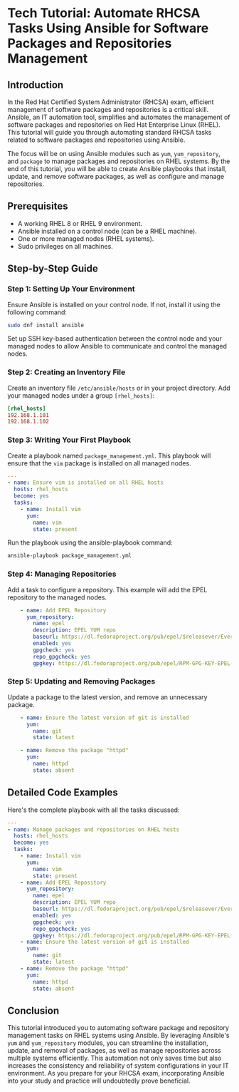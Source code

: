 # Tech Tutorial: Automate RHCSA Tasks Using Ansible for Software Packages and Repositories Management

## Introduction

In the Red Hat Certified System Administrator (RHCSA) exam, efficient management of software packages and repositories is a critical skill. Ansible, an IT automation tool, simplifies and automates the management of software packages and repositories on Red Hat Enterprise Linux (RHEL). This tutorial will guide you through automating standard RHCSA tasks related to software packages and repositories using Ansible.

The focus will be on using Ansible modules such as `yum`, `yum_repository`, and `package` to manage packages and repositories on RHEL systems. By the end of this tutorial, you will be able to create Ansible playbooks that install, update, and remove software packages, as well as configure and manage repositories.

## Prerequisites

- A working RHEL 8 or RHEL 9 environment.
- Ansible installed on a control node (can be a RHEL machine).
- One or more managed nodes (RHEL systems).
- Sudo privileges on all machines.

## Step-by-Step Guide

### Step 1: Setting Up Your Environment

Ensure Ansible is installed on your control node. If not, install it using the following command:

```bash
sudo dnf install ansible
```

Set up SSH key-based authentication between the control node and your managed nodes to allow Ansible to communicate and control the managed nodes.

### Step 2: Creating an Inventory File

Create an inventory file `/etc/ansible/hosts` or in your project directory. Add your managed nodes under a group `[rhel_hosts]`:

```ini
[rhel_hosts]
192.168.1.101
192.168.1.102
```

### Step 3: Writing Your First Playbook

Create a playbook named `package_management.yml`. This playbook will ensure that the `vim` package is installed on all managed nodes.

```yaml
---
- name: Ensure vim is installed on all RHEL hosts
  hosts: rhel_hosts
  become: yes
  tasks:
    - name: Install vim
      yum:
        name: vim
        state: present
```

Run the playbook using the ansible-playbook command:

```bash
ansible-playbook package_management.yml
```

### Step 4: Managing Repositories

Add a task to configure a repository. This example will add the EPEL repository to the managed nodes.

```yaml
    - name: Add EPEL Repository
      yum_repository:
        name: epel
        description: EPEL YUM repo
        baseurl: https://dl.fedoraproject.org/pub/epel/$releasever/Everything/$basearch/
        enabled: yes
        gpgcheck: yes
        repo_gpgcheck: yes
        gpgkey: https://dl.fedoraproject.org/pub/epel/RPM-GPG-KEY-EPEL-8
```

### Step 5: Updating and Removing Packages

Update a package to the latest version, and remove an unnecessary package.

```yaml
    - name: Ensure the latest version of git is installed
      yum:
        name: git
        state: latest

    - name: Remove the package "httpd"
      yum:
        name: httpd
        state: absent
```

## Detailed Code Examples

Here's the complete playbook with all the tasks discussed:

```yaml
---
- name: Manage packages and repositories on RHEL hosts
  hosts: rhel_hosts
  become: yes
  tasks:
    - name: Install vim
      yum:
        name: vim
        state: present
    - name: Add EPEL Repository
      yum_repository:
        name: epel
        description: EPEL YUM repo
        baseurl: https://dl.fedoraproject.org/pub/epel/$releasever/Everything/$basearch/
        enabled: yes
        gpgcheck: yes
        repo_gpgcheck: yes
        gpgkey: https://dl.fedoraproject.org/pub/epel/RPM-GPG-KEY-EPEL-8
    - name: Ensure the latest version of git is installed
      yum:
        name: git
        state: latest
    - name: Remove the package "httpd"
      yum:
        name: httpd
        state: absent
```

## Conclusion

This tutorial introduced you to automating software package and repository management tasks on RHEL systems using Ansible. By leveraging Ansible's `yum` and `yum_repository` modules, you can streamline the installation, update, and removal of packages, as well as manage repositories across multiple systems efficiently. This automation not only saves time but also increases the consistency and reliability of system configurations in your IT environment. As you prepare for your RHCSA exam, incorporating Ansible into your study and practice will undoubtedly prove beneficial.